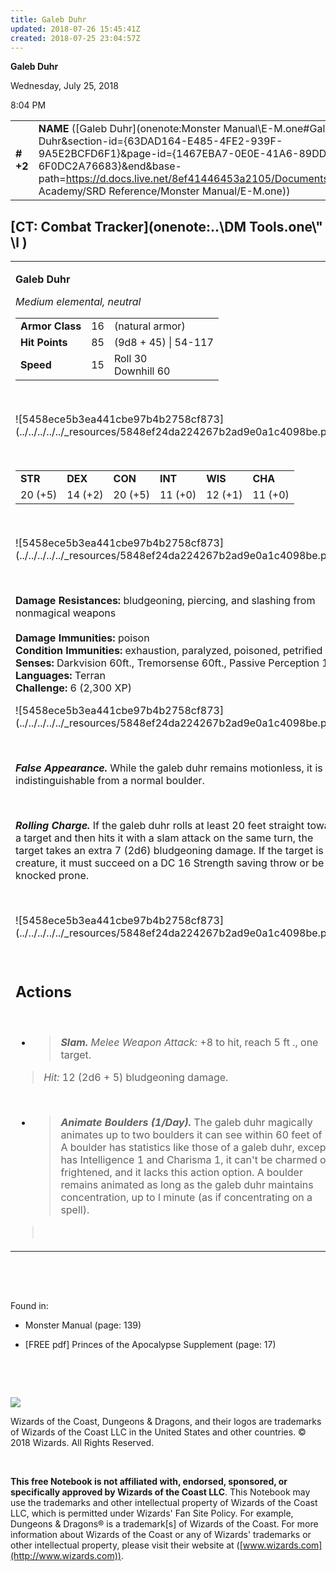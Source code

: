 ```yaml
---
title: Galeb Duhr
updated: 2018-07-26 15:45:41Z
created: 2018-07-25 23:04:57Z
---
```


**Galeb Duhr**

Wednesday, July 25, 2018

8:04 PM

|           |                                                                                                                                                                                                                                                                                              |        |        |        |     |       |         |
|-----------|----------------------------------------------------------------------------------------------------------------------------------------------------------------------------------------------------------------------------------------------------------------------------------------------|--------|--------|--------|-----|-------|---------|
| **\# +2** | **NAME** ([Galeb Duhr](onenote:Monster Manual\\E-M.one#Galeb Duhr&section-id={63DAD164-E485-4FE2-939F-9A5E2BCFD6F1}&page-id={1467EBA7-0E0E-41A6-89DD-6F0DC2A76683}&end&base-path=https://d.docs.live.net/8ef41446453a2105/Documents/Adventure Academy/SRD Reference/Monster Manual/E-M.one)) | **16** | **85** | **85** | \-  | Notes | 2300 XP |

## [CT: Combat Tracker](onenote:..\\DM Tools.one\\" \l )

<table><tbody><tr class="odd"><td><p><strong>Galeb Duhr</strong></p><p><em>Medium elemental, neutral<br />
</em></p><table><tbody><tr class="odd"><td><strong>Armor Class</strong></td><td>16</td><td>(natural armor)</td></tr><tr class="even"><td><strong>Hit Points</strong></td><td>85</td><td>(9d8 + 45) | 54-117</td></tr><tr class="odd"><td><strong>Speed</strong></td><td>15</td><td>Roll 30<br />
Downhill 60</td></tr></tbody></table><p> </p><p>![5458ece5b3ea441cbe97b4b2758cf873](../../../../../_resources/5848ef24da224267b2ad9e0a1c4098be.png)</p><p> </p><table><tbody><tr class="odd"><td><strong>STR</strong></td><td><strong>DEX</strong></td><td><strong>CON</strong></td><td><strong>INT</strong></td><td><strong>WIS</strong></td><td><strong>CHA</strong></td></tr><tr class="even"><td>20 (+5)</td><td>14 (+2)</td><td>20 (+5)</td><td>11 (+0)</td><td>12 (+1)</td><td>11 (+0)</td></tr></tbody></table><p> </p><p>![5458ece5b3ea441cbe97b4b2758cf873](../../../../../_resources/5848ef24da224267b2ad9e0a1c4098be.png)</p><p> </p><p><strong>Damage Resistances:</strong> bludgeoning, piercing, and slashing from nonmagical weapons<br />
<br />
<strong>Damage Immunities:</strong> poison<br />
<strong>Condition Immunities:</strong> exhaustion, paralyzed, poisoned, petrified<br />
<strong>Senses:</strong> Darkvision 60ft., Tremorsense 60ft., Passive Perception 11<br />
<strong>Languages:</strong> Terran<br />
<strong>Challenge:</strong> 6 (2,300 XP)</p><p>![5458ece5b3ea441cbe97b4b2758cf873](../../../../../_resources/5848ef24da224267b2ad9e0a1c4098be.png)</p><p> </p><p><em><strong>False Appearance.</strong></em> While the galeb duhr remains motionless, it is indistinguishable from a normal boulder.</p><p> </p><p><em><strong>Rolling Charge.</strong></em> If the galeb duhr rolls at least 20 feet straight toward a target and then hits it with a slam attack on the same turn, the target takes an extra 7 (2d6) bludgeoning damage. If the target is a creature, it must succeed on a DC 16 Strength saving throw or be knocked prone.</p><p> </p><p>![5458ece5b3ea441cbe97b4b2758cf873](../../../../../_resources/5848ef24da224267b2ad9e0a1c4098be.png)</p><p> </p><h2 id="actions"><strong>Actions</strong></h2><p> </p><ul><li><blockquote><p><em><strong>Slam.</strong> Melee Weapon Attack:</em> +8 to hit, reach 5 ft ., one target.</p></blockquote></li></ul><blockquote><p><em>Hit:</em> 12 (2d6 + 5) bludgeoning damage.</p></blockquote><p> </p><ul><li><blockquote><p><em><strong>Animate Boulders (1/Day).</strong></em> The galeb duhr magically animates up to two boulders it can see within 60 feet of it. A boulder has statistics like those of a galeb duhr, except it has Intelligence 1 and Charisma 1, it can't be charmed or frightened, and it lacks this action option. A boulder remains animated as long as the galeb duhr maintains concentration, up to l minute (as if concentrating on a spell).</p></blockquote></li></ul><blockquote><p> </p></blockquote></td></tr></tbody></table>

 

 

Found in:

-   Monster Manual (page: 139)

-   \[FREE pdf\] Princes of the Apocalypse Supplement (page: 17)

 

 

![](tmp\media\image2.png)

Wizards of the Coast, Dungeons & Dragons, and their logos are trademarks of Wizards of the Coast LLC in the United States and other countries. © 2018 Wizards. All Rights Reserved.

 

**This free Notebook is not affiliated with, endorsed, sponsored, or specifically approved by Wizards of the Coast LLC**. This Notebook may use the trademarks and other intellectual property of Wizards of the Coast LLC, which is permitted under Wizards' Fan Site Policy. For example, Dungeons & Dragons® is a trademark\[s\] of Wizards of the Coast. For more information about Wizards of the Coast or any of Wizards' trademarks or other intellectual property, please visit their website at ([www.wizards.com](http://www.wizards.com)).
